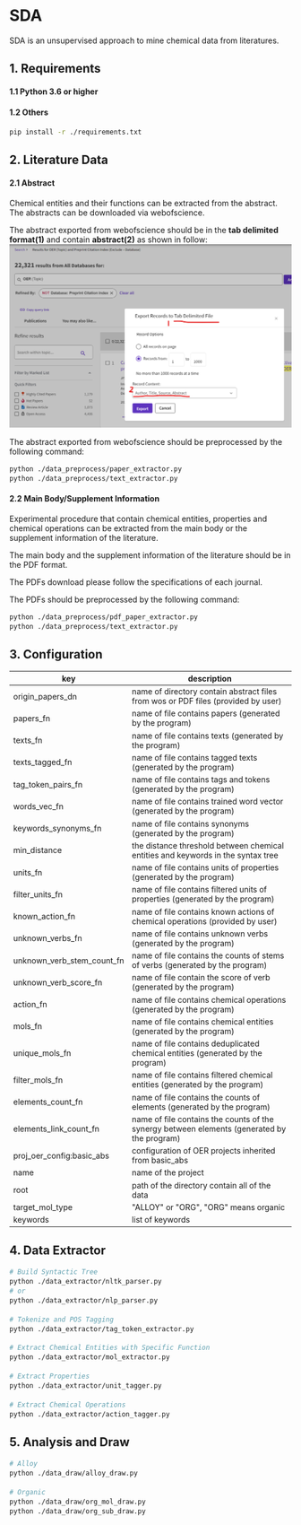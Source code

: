 # SDA

SDA is an unsupervised approach to mine chemical data from literatures.

## 1. Requirements

#### 1.1 Python 3.6 or higher

#### 1.2 Others
```bash
pip install -r ./requirements.txt
```

## 2. Literature Data

#### 2.1 Abstract

Chemical entities and their functions can be extracted from the abstract. The abstracts can be downloaded via webofscience.

The abstract exported from webofscience should be in the **tab delimited format(1)** and contain **abstract(2)** as shown in follow:
![wos.png](wos.png)

The abstract exported from webofscience should be preprocessed by the following command:
```bash
python ./data_preprocess/paper_extractor.py
python ./data_preprocess/text_extractor.py
```

#### 2.2 Main Body/Supplement Information

Experimental procedure that contain chemical entities, properties and chemical operations can be extracted from the main body or the supplement information of the literature.

The main body and the supplement information of the literature should be in the PDF format.

The PDFs download please follow the specifications of each journal.

The PDFs should be preprocessed by the following command:

```bash
python ./data_preprocess/pdf_paper_extractor.py
python ./data_preprocess/text_extractor.py
```

## 3. Configuration

| key                        | description                                                                                 |
|----------------------------|---------------------------------------------------------------------------------------------|
| origin_papers_dn           | name of directory contain abstract files from wos or PDF files (provided by user)           |
| papers_fn                  | name of file contains papers (generated by the program)                                     |
| texts_fn                   | name of file contains texts (generated by the program)                                      |
| texts_tagged_fn            | name of file contains tagged texts (generated by the program)                               |
| tag_token_pairs_fn         | name of file contains tags and tokens (generated by the program)                            |
| words_vec_fn               | name of file contains trained word vector (generated by the program)                        |
| keywords_synonyms_fn       | name of file contains synonyms (generated by the program)                                   |
| min_distance               | the distance threshold between chemical entities and keywords in the syntax tree            |
| units_fn                   | name of file contains units of properties (generated by the program)                        |
| filter_units_fn            | name of file contains filtered units of properties (generated by the program)               |
| known_action_fn            | name of file contains known actions of chemical operations (provided by user)               |
| unknown_verbs_fn           | name of file contains unknown verbs (generated by the program)                              |
| unknown_verb_stem_count_fn | name of file contains the counts of stems of verbs (generated by the program)               |
| unknown_verb_score_fn      | name of file contain the score of verb (generated by the program)                           |
| action_fn                  | name of file contains chemical operations (generated by the program)                        |
| mols_fn                    | name of file contains chemical entities (generated by the program)                          |
| unique_mols_fn             | name of file contains deduplicated chemical entities (generated by the program)             |
| filter_mols_fn             | name of file contains filtered chemical entities (generated by the program)                 |
| elements_count_fn          | name of file contains the counts of elements (generated by the program)                     |
| elements_link_count_fn     | name of file contains the counts of the synergy between elements (generated by the program) |
| proj_oer_config:basic_abs  | configuration of OER projects inherited from basic_abs                                      |
| name                       | name of the project                                                                         |
| root                       | path of the directory contain all of the data                                               |
| target_mol_type            | "ALLOY" or "ORG", "ORG" means organic                                                       |
| keywords                   | list of keywords                                                                            |

## 4. Data Extractor

```bash
# Build Syntactic Tree
python ./data_extractor/nltk_parser.py
# or 
python ./data_extractor/nlp_parser.py

# Tokenize and POS Tagging
python ./data_extractor/tag_token_extractor.py

# Extract Chemical Entities with Specific Function
python ./data_extractor/mol_extractor.py

# Extract Properties
python ./data_extractor/unit_tagger.py

# Extract Chemical Operations
python ./data_extractor/action_tagger.py 
```

## 5. Analysis and Draw

```bash
# Alloy
python ./data_draw/alloy_draw.py

# Organic
python ./data_draw/org_mol_draw.py
python ./data_draw/org_sub_draw.py
```